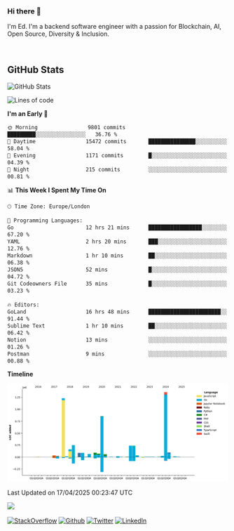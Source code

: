 ### Hi there 👋
 I'm Ed. I'm a backend software engineer with a passion for Blockchain, AI, Open Source, Diversity & Inclusion.

<br />

<h2>GitHub Stats</h2>
<p><img src="https://github-readme-stats.vercel.app/api?username=echarrod&amp;show_icons=true" alt="GitHub Stats"></p>

<!--START_SECTION:waka-->
![Lines of code](https://img.shields.io/badge/From%20Hello%20World%20I%27ve%20Written-5.0%20million%20lines%20of%20code-blue)

**I'm an Early 🐤** 

```text
🌞 Morning                9801 commits        █████████░░░░░░░░░░░░░░░░   36.76 % 
🌆 Daytime                15472 commits       ███████████████░░░░░░░░░░   58.04 % 
🌃 Evening                1171 commits        █░░░░░░░░░░░░░░░░░░░░░░░░   04.39 % 
🌙 Night                  215 commits         ░░░░░░░░░░░░░░░░░░░░░░░░░   00.81 % 
```


📊 **This Week I Spent My Time On** 

```text
🕑︎ Time Zone: Europe/London

💬 Programming Languages: 
Go                       12 hrs 21 mins      █████████████████░░░░░░░░   67.20 % 
YAML                     2 hrs 20 mins       ███░░░░░░░░░░░░░░░░░░░░░░   12.76 % 
Markdown                 1 hr 10 mins        ██░░░░░░░░░░░░░░░░░░░░░░░   06.38 % 
JSON5                    52 mins             █░░░░░░░░░░░░░░░░░░░░░░░░   04.72 % 
Git Codeowners File      35 mins             █░░░░░░░░░░░░░░░░░░░░░░░░   03.23 % 

🔥 Editors: 
GoLand                   16 hrs 48 mins      ███████████████████████░░   91.44 % 
Sublime Text             1 hr 10 mins        ██░░░░░░░░░░░░░░░░░░░░░░░   06.42 % 
Notion                   13 mins             ░░░░░░░░░░░░░░░░░░░░░░░░░   01.26 % 
Postman                  9 mins              ░░░░░░░░░░░░░░░░░░░░░░░░░   00.88 % 
```

**Timeline**

![Lines of Code chart](https://raw.githubusercontent.com/echarrod/echarrod/main/assets/bar_graph.png)


 Last Updated on 17/04/2025 00:23:47 UTC
<!--END_SECTION:waka-->

![](https://komarev.com/ghpvc/?username=echarrod)

<p>
<a href="https://stackoverflow.com/users/1014632/ech" target="_blank"><img alt="StackOverflow" src="https://img.shields.io/badge/-Stackoverflow-FE7A16?style=for-the-badge&logo=stack-overflow&logoColor=white" /></a> 
<a href="https://github.com/echarrod" target="_blank"><img alt="Github" src="https://img.shields.io/badge/GitHub-%2312100E.svg?&style=for-the-badge&logo=Github&logoColor=white" /></a> 
<a href="https://twitter.com/e_harrod" target="_blank"><img alt="Twitter" src="https://img.shields.io/badge/twitter-%231DA1F2.svg?&style=for-the-badge&logo=twitter&logoColor=white" /></a> 
<a href="https://www.linkedin.com/in/ed-harrod" target="_blank"><img alt="LinkedIn" src="https://img.shields.io/badge/linkedin-%230077B5.svg?&style=for-the-badge&logo=linkedin&logoColor=white" /></a>
